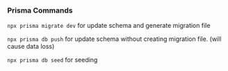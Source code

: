 ### Prisma Commands
`npx prisma migrate dev` for update schema and generate migration file

`npx prisma db push` for update schema without creating migration file. (will cause data loss)

`npx prisma db seed` for seeding
